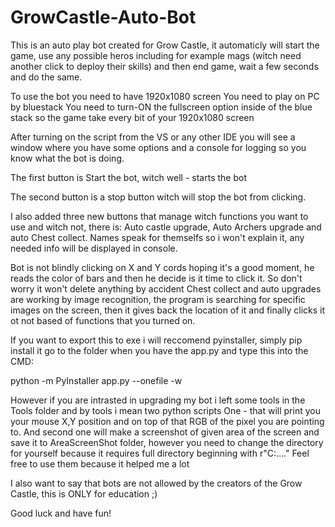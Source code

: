 # GrowCastle-Auto-Bot
This is an auto play bot created for Grow Castle, it automaticly will start the game, use any possible heros including for example mags (witch need another click to deploy their skills) and then end game, wait a few seconds and do the same. 

To use the bot you need to have 1920x1080 screen
You need to play on PC by bluestack
You need to turn-ON the fullscreen option inside of the blue stack so the game take every bit of your 1920x1080 screen

After turning on the  script from the VS or any other IDE you will see a window where you have some options and a console for logging so you know what the bot is doing.

The first button is Start the bot, witch well - starts the bot

The second button is a stop button witch will stop the bot from clicking.

I also added three new buttons that manage witch functions you want to use and witch not, there is: Auto castle upgrade, Auto Archers upgrade and auto Chest collect. Names speak for themselfs so i won't explain it, any needed info will be displayed in console.

Bot is not blindly clicking on X and Y cords hoping it's a good moment, he reads the color of bars and then he decide is it time to click it. So don't worry it won't delete anything by accident
Chest collect and auto upgrades are working by image recognition, the program is searching for specific images on the screen, then it gives back the location of it and finally clicks it ot not based of functions that you turned on.

If you want to export this to exe i will reccomend pyinstaller, simply pip install it go to the folder when you have the app.py and type this into the CMD:

  python -m PyInstaller app.py --onefile -w

However if you are intrasted in upgrading my bot i left some tools in the Tools folder and by tools i mean two python scripts
One - that will print you your mouse X,Y position and on top of that RGB of the pixel you are pointing to.
And second one will make a screenshot of given area of the screen and save it to AreaScreenShot folder, however you need to change the directory for yourself because it requires full directory beginning with r"C:...."
Feel free to use them because it helped me a lot

I also want to say that bots are not allowed by the creators of the Grow Castle, this is ONLY for education ;)

Good luck and have fun!
